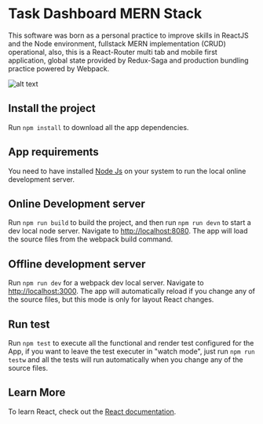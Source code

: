 # Task Dashboard MERN Stack

This software was born as a personal practice to improve skills in ReactJS and the Node environment, fullstack MERN implementation (CRUD) operational, also, this is a React-Router multi tab and mobile first application, global state provided by Redux-Saga and production bundling practice powered by Webpack.

![alt text](https://live.staticflickr.com/65535/50373167578_f4438133c0_o.jpg)

## Install the project

Run `npm install` to download all the app dependencies.

## App requirements

You need to have installed [Node Js](https://nodejs.org/en/) on your system to run the local online development server.

## Online Development server

Run `npm run build` to build the project, and then run `npm run devn` to start a dev local node server. Navigate to [http://localhost:8080](http://localhost:8080). The app will load the source files from the webpack build command.

## Offline development server

Run `npm run dev` for a webpack dev local server. Navigate to [http://localhost:3000](http://localhost:3000). The app will automatically reload if you change any of the source files, but this mode is only for layout React changes.

## Run test

Run `npm test` to execute all the functional and render test configured for the App, if you want to leave the test executer in "watch mode", just run `npm run testw` and all the tests will run automatically when you change any of the source files.

## Learn More

To learn React, check out the [React documentation](https://reactjs.org/).
